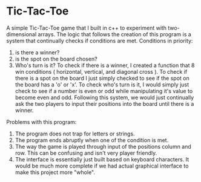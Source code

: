 # Tic-Tac-Toe
A simple Tic-Tac-Toe game that I built in c++ to experiment with two-dimensional arrays. 
The logic that follows the creation of this program is a system that continually checks if conditions are met. 
Conditions in priority:
1) is there a winner?
2) is the spot on the board chosen?
3) Who's turn is it?
To check if there is a winner, I created a function that 8 win conditions ( horizontal, vertical, and diagonal cross ).
To check if there is a spot on the board I just simply checked to see if the spot on the board has a 'o' or 'x'. 
To check who's turn is it, I would simply just check to see if a number is even or odd while manipulating it's value to become even and odd.
Following this system, we would just continually ask the two players to input their positions into the board until there is a winner. 

Problems with this program: 
1. The program does not trap for letters or strings.
2. The program ends abruptly when one of the condition is met. 
3. The way the game is played through input of the positions column and row. This can be confusing and isn't very player friendly.
4. The interface is essentially just built based on keyboard characters. It would be much more complete if we had actual graphical interface to make this project more "whole".
